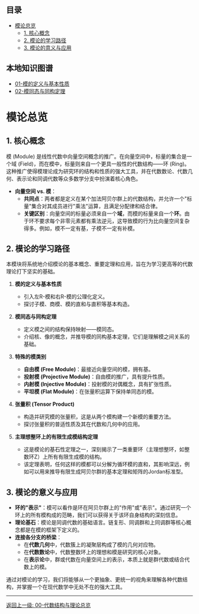 <!-- 本地目录区块 -->
## 目录

- [模论总览](#模论总览)
  - [1. 核心概念](#1-核心概念)
  - [2. 模论的学习路径](#2-模论的学习路径)
  - [3. 模论的意义与应用](#3-模论的意义与应用)

<!-- 本地知识图谱区块 -->
## 本地知识图谱

- [01-模的定义与基本性质](./01-模的定义与基本性质.md)
- [02-模同态与同构定理](./02-模同态与同构定理.md)

# 模论总览

## 1. 核心概念

模 (Module) 是线性代数中向量空间概念的推广。在向量空间中，标量的集合是一个域 (Field)，而在模中，标量则来自一个更具一般性的代数结构——环 (Ring)。这种推广使得模理论成为研究环的结构和性质的强大工具，并在代数数论、代数几何、表示论和同调代数等众多数学分支中扮演着核心角色。

- **向量空间 vs. 模**：
  - **共同点**：两者都是定义在某个加法阿贝尔群上的代数结构，并允许一个"标量"集合对其成员进行"乘法"运算，且满足分配律和结合律。
  - **关键区别**：向量空间的标量必须来自一个**域**，而模的标量来自一个**环**。由于环不要求每个非零元素都有乘法逆元，这导致模的行为比向量空间复杂得多。例如，模不一定有基，子模不一定有补模。

## 2. 模论的学习路径

本模块将系统地介绍模论的基本概念、重要定理和应用，旨在为学习更高等的代数理论打下坚实的基础。

1. **模的定义与基本性质**
    - 引入左R-模和右R-模的公理化定义。
    - 探讨子模、商模、模的直和与直积等基本构造。

2. **模同态与同构定理**
    - 定义模之间的结构保持映射——模同态。
    - 介绍核、像的概念，并推导模的同构基本定理，它们是理解模之间关系的基础。

3. **特殊的模类别**
    - **自由模 (Free Module)**：最接近向量空间的模，拥有基。
    - **投射模 (Projective Module)**：自由模的推广，具有提升性质。
    - **内射模 (Injective Module)**：投射模的对偶概念，具有扩张性质。
    - **平坦模 (Flat Module)**：在张量积运算下保持单同态的模。

4. **张量积 (Tensor Product)**
    - 构造并研究模的张量积，这是从两个模构建一个新模的重要方法。
    - 探讨张量积的普适性质及其在代数和几何中的应用。

5. **主理想整环上的有限生成模结构定理**
    - 这是模论的基石性定理之一，深刻揭示了一类重要环（主理想整环，如整数环Z）上所有有限生成模的结构。
    - 该定理表明，任何这样的模都可以分解为循环模的直和，其影响深远，例如可以用来推导有限生成阿贝尔群的基本定理和矩阵的Jordan标准型。

## 3. 模论的意义与应用

- **环的"表示"**：模可以看作是环在阿贝尔群上的"作用"或"表示"。通过研究一个环上的所有模构成的范畴，我们可以获得关于该环自身结构的深刻信息。
- **理论基石**：模论是同调代数的基础语言。链复形、同调群和上同调群等核心概念都是在模的框架下定义的。
- **连接各分支的桥梁**：
  - 在**代数几何**中，代数簇上的凝聚层构成了模的几何对应物。
  - 在**代数数论**中，代数整数环上的理想和模是研究的核心对象。
  - 在**表示论**中，群或代数在向量空间上的表示，本质上就是群代数或结合代数上的模。

通过对模论的学习，我们将能够从一个更抽象、更统一的视角来理解各种代数结构，并掌握一个在现代数学中无处不在的强大工具。

---
[返回上一级: 00-代数结构与理论总览](../00-代数结构与理论总览.md)
